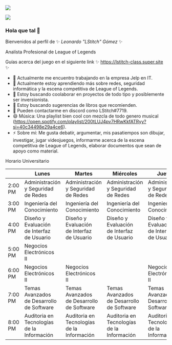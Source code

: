 ![](https://images.cooltext.com/5582487.png)


![](https://i.pinimg.com/474x/5b/68/eb/5b68ebd4e5ad9b80233ff0fb99f3fa9c.jpg)

### Hola que tal 👋

Bienvenidos al perfil de ✨ _Leonardo "LStitch" Gómez_ ✨

Analísta Profesional de League of Legends

Guías acerca del juego en el siguiente link ✨ https://lstitch-class.super.site ✨


- 🔭 Actualmente me encuentro trabajando en la empresa Jelp en IT.
- 🌱 Actualmente estoy aprendiendo más sobre redes, seguridad informática y la escena competitiva de League of Legends.
- 👯 Estoy buscando coolaborar en proyectos de todo tipo y posiblemente ser inversionista.
- 🤔 Estoy buscando sugerencias de libros que recomienden.
- 💬 Pueden contactarme en discord como LStitch#7719.
- 😄 Música: Una playlist bien cool con mezcla de todo genero musical (https://open.spotify.com/playlist/200tLUJ4pv7HRwKkfATRyy?si=40c34498e29a4ce6).
- ⚡ Sobre mí: Me gusta debatir, argumentar, mis pasatiempos son dibujar, investigar, jugar videojuegos, informarme acerca de la escena competitiva de League of Legends, elaborar documentos que sean de apoyo como material.

Horario Universitario

|         | Lunes                                                 | Martes                                               | Miércoles                                            | Jueves                                              | Viernes                                             |
|---------|-------------------------------------------------------|------------------------------------------------------|------------------------------------------------------|-----------------------------------------------------|-----------------------------------------------------|
| 2:00 PM | Administración <br>y Seguridad <br>de Redes           | Administración<br>y Seguridad<br>de Redes            | Administración<br>y Seguridad<br>de Redes            | Administración<br>y Seguridad<br>de Redes           | Administración<br>y Seguridad<br>de Redes           |
| 3:00 PM | Ingeniería del<br>Conocimiento                        | Ingeniería del<br>Conocimiento                       | Ingeniería del<br>Conocimiento                       | Ingeniería del<br>Conocimiento                      |                                                     |
| 4:00 PM | Diseño y <br>Evaluación<br>de Interfaz <br>de Usuario | Diseño y <br>Evaluación<br>de Interfaz<br>de Usuario | Diseño y <br>Evaluación<br>de Interfaz<br>de Usuario | Diseño y<br>Evaluación<br>de Interfaz<br>de Usuario | Diseño y<br>Evaluación<br>de Interfaz<br>de Usuario |
| 5:00 PM | Negocios <br>Electrónicos<br>II                       |                                                      |                                                      |                                                     |                                                     |
| 6:00 PM | Negocios<br>Electrónicos<br>II                        | Negocios<br>Electrónicos<br>II                       |                                                      | Negocios<br>Electrónicos<br>II                      |                                                     |
| 7:00 PM | Temas Avanzados<br>de Desarrollo <br>de Software      | Temas Avanzados<br>de Desarrollo<br>de Software      | Temas Avanzados<br>de Desarrollo<br>de Software      | Temas Avanzados de<br>Desarrollo de Software        | Temas Avanzados de<br>Desarrollo de Software        |
| 8:00 PM | Auditoria en <br>Tecnologías<br>de la Información     | Auditoria en <br>Tecnologías<br>de la Información    | Auditoria en <br>Tecnologías<br>de la Información    | Auditoria en <br>Tecnologías<br>de la Información   | Auditoria en <br>Tecnologías<br>de la Información   |
